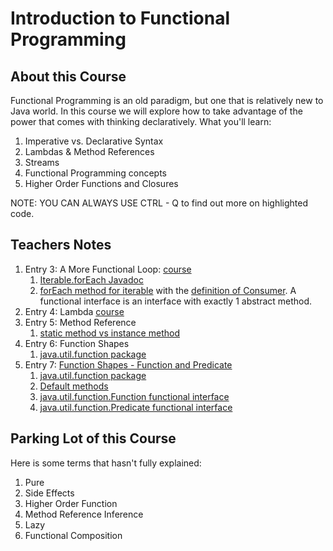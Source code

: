 # Introduction to Functional Programming
## About this Course

Functional Programming is an old paradigm, but one that is relatively new to Java world. In this course we will explore 
how to take advantage of the power that comes with thinking declaratively. What you'll learn:
1. Imperative vs. Declarative Syntax
2. Lambdas & Method References
3. Streams
4. Functional Programming concepts
5. Higher Order Functions and Closures

NOTE: YOU CAN ALWAYS USE CTRL - Q to find out more on highlighted code.

## Teachers Notes
1. Entry 3: A More Functional Loop: [course](https://teamtreehouse.com/library/a-more-functional-loop)
    1. [Iterable.forEach Javadoc](https://docs.oracle.com/javase/8/docs/api/java/lang/Iterable.html#forEach-java.util.function.Consumer-)
    2. [forEach method for iterable](https://docs.oracle.com/javase/8/docs/api/java/lang/Iterable.html#forEach-java.util.function.Consumer-)
    with the [definition of Consumer](https://docs.oracle.com/javase/8/docs/api/java/util/function/Consumer.html).
    A functional interface is an interface with exactly 1 abstract method.
2. Entry 4: Lambda [course](https://teamtreehouse.com/library/lambdas)
3. Entry 5: Method Reference
    1. [static method vs instance method](https://www.geeksforgeeks.org/static-methods-vs-instance-methods-java/)
4. Entry 6: Function Shapes
    1. [java.util.function package](https://docs.oracle.com/javase/8/docs/api/java/util/function/package-summary.html)
5. Entry 7: [Function Shapes - Function and Predicate](https://teamtreehouse.com/library/function-shapes-function-and-predicate)
    1. [java.util.function package](https://docs.oracle.com/javase/8/docs/api/java/util/function/package-summary.html)
    2. [Default methods](https://docs.oracle.com/javase/tutorial/java/IandI/defaultmethods.html)
    3. [java.util.function.Function functional interface](https://docs.oracle.com/javase/8/docs/api/java/util/function/Function.html)
    4. [java.util.function.Predicate functional interface](https://docs.oracle.com/javase/8/docs/api/java/util/function/Predicate.html)
    
    
## Parking Lot of this Course
Here is some terms that hasn't fully explained:
1. Pure
2. Side Effects
3. Higher Order Function
4. Method Reference Inference
5. Lazy
6. Functional Composition